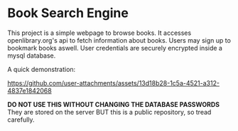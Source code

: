 # Book Search Engine

This project is a simple webpage to browse books. It accesses openlibrary.org's api to fetch information about books. 
Users may sign up to bookmark books aswell. User credentials are securely encrypted inside a mysql database.

A quick demonstration:


https://github.com/user-attachments/assets/13d18b28-1c5a-4521-a312-4837e1842068

**DO NOT USE THIS WITHOUT CHANGING THE DATABASE PASSWORDS**
They are stored on the server BUT this is a public repository, so tread carefully.
